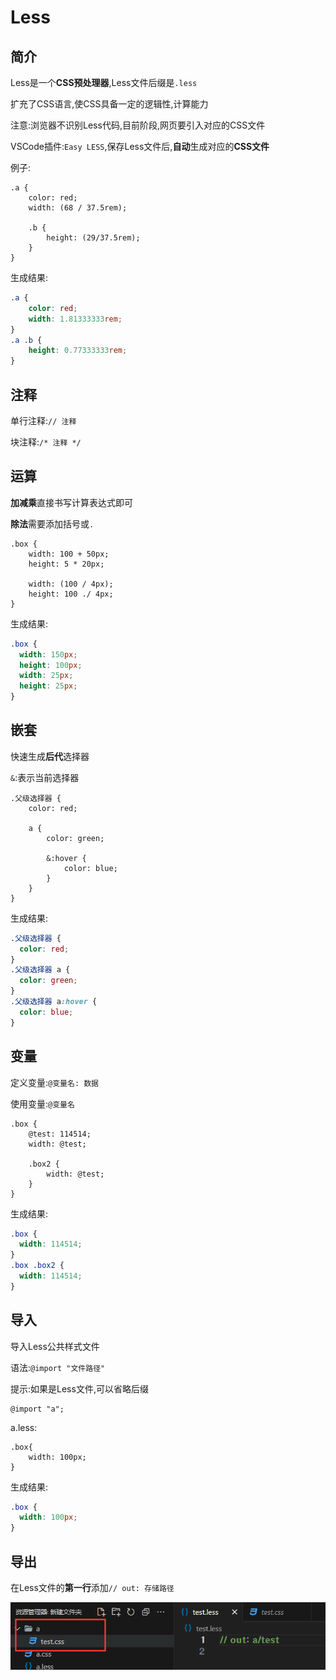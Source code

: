# Less

## 简介

Less是一个**CSS预处理器**,Less文件后缀是`.less`

扩充了CSS语言,使CSS具备一定的逻辑性,计算能力

注意:浏览器不识别Less代码,目前阶段,网页要引入对应的CSS文件

VSCode插件:`Easy LESS`,保存Less文件后,**自动**生成对应的**CSS文件**

例子:

```less
.a {
    color: red;
    width: (68 / 37.5rem);

    .b {
        height: (29/37.5rem);
    }
}
```

生成结果:

```css
.a {
    color: red;
    width: 1.81333333rem;
}
.a .b {
    height: 0.77333333rem;
}
```

## 注释

单行注释:`// 注释`

块注释:`/* 注释 */`

## 运算

**加减乘**直接书写计算表达式即可

**除法**需要添加括号或`.`

```less
.box {
    width: 100 + 50px;
    height: 5 * 20px;

    width: (100 / 4px);
    height: 100 ./ 4px;
}
```

生成结果:

```css
.box {
  width: 150px;
  height: 100px;
  width: 25px;
  height: 25px;
}
```

## 嵌套

快速生成**后代**选择器

`&`:表示当前选择器

```less
.父级选择器 {
    color: red;

    a {
        color: green;

        &:hover {
            color: blue;
        }
    }
}
```

生成结果:

```css
.父级选择器 {
  color: red;
}
.父级选择器 a {
  color: green;
}
.父级选择器 a:hover {
  color: blue;
}
```

## 变量

定义变量:`@变量名: 数据`

使用变量:`@变量名`

```less
.box {
    @test: 114514;
    width: @test;

    .box2 {
        width: @test;
    }
}
```

生成结果:

```css
.box {
  width: 114514;
}
.box .box2 {
  width: 114514;
}
```

## 导入

导入Less公共样式文件

语法:`@import "文件路径"`

提示:如果是Less文件,可以省略后缀

```less
@import "a";
```

a.less:

```less
.box{
    width: 100px;
}
```

生成结果:

```css
.box {
  width: 100px;
}
```

## 导出

在Less文件的**第一行**添加`// out: 存储路径`

![52-1](assets/52-1.png)